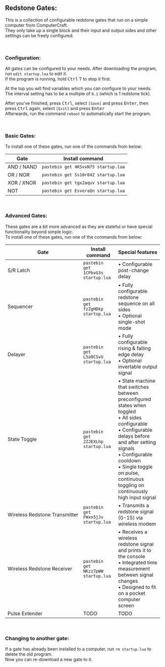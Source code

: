 ## Redstone Gates:
This is a collection of configurable redstone gates that run on a simple computer from ComputerCraft.  
They only take up a single block and their input and output sides and other settings can be freely configured.  

<br>

### Configuration:
All gates can be configured to your needs. After downloading the program, run `edit startup.lua` to edit it.  
If the program is running, hold <kbd>Ctrl</kbd> <kbd>T</kbd> to stop it first.  
  
At the top you will find variables which you can configure to your needs.  
The interval setting has to be a multiple of `0.1` (which is 1 redstone tick).  
  
After you've finished, press <kbd>Ctrl</kbd>, select `[Save]` and press <kbd>Enter</kbd>, then press <kbd>Ctrl</kbd> again, select `[Exit]` and press <kbd>Enter</kbd>  
Afterwards, run the command `reboot` to automatically start the program.

<br>

### Basic Gates:
To install one of these gates, run one of the commands from below:

| Gate | Install command |
| --- | --- |
| AND / NAND | `pastebin get 4KSvxN75 startup.lua` |
| OR / NOR | `pastebin get Ss10r84Z startup.lua` |
| XOR / XNOR | `pastebin get tgx2aquv startup.lua` |
| NOT | `pastebin get EsveraQn startup.lua` |

<br>

### Advanced Gates:
These gates are a bit more advanced as they are stateful or have special functionality beyond simple logic.  
To install one of these gates, run one of the commands from below:

| Gate | Install command | Special features |
| --- | --- | --- |
| S/R Latch | `pastebin get 1CPbvG3s startup.lua` | &bull; Configurable post-change delay |
| Sequencer | `pastebin get fzZgHDkp startup.lua` | &bull; Fully configurable redstone sequence on all sides<br>&bull; Optional single-shot mode |
| Delayer | `pastebin get L5a8CSvU startup.lua` | &bull; Fully configurable rising & falling edge delay<br>&bull; Optional invertable output signal |
| State&nbsp;Toggle | `pastebin get 2ZJEXLhp startup.lua` | &bull; State machine that switches between preconfigured states when toggled<br>&bull; All sides configurable<br>&bull; Configurable delays before and after setting signals<br>&bull; Configurable cooldown<br>&bull; Single toggle on pulse, continuous toggling on continuously high input signal |
| Wireless&nbsp;Redstone&nbsp;Transmitter | `pastebin get FWxn5jJv startup.lua` | &bull; Transmits a redstone signal (0-15) via wireless modem |
| Wireless&nbsp;Redstone&nbsp;Receiver | `pastebin get NKzz7pWW startup.lua` | &bull; Receives a wireless redstone signal and prints it to the console<br>&bull; Integrated time measurement between signal changes<br>&bull; Designed to fit on a pocket computer screen |
| Pulse&nbsp;Extender | TODO | TODO |

<br>

### Changing to another gate:
If a gate has already been installed to a computer, run `rm startup.lua` to delete the old program.  
Now you can re-download a new gate to it.
